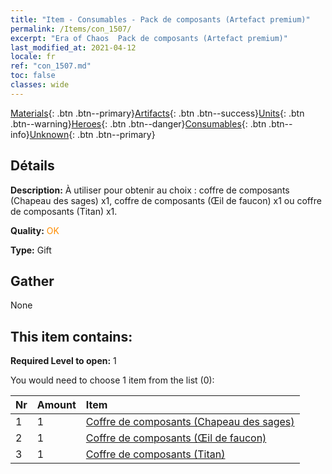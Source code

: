 ```yaml
---
title: "Item - Consumables - Pack de composants (Artefact premium)"
permalink: /Items/con_1507/
excerpt: "Era of Chaos  Pack de composants (Artefact premium)"
last_modified_at: 2021-04-12
locale: fr
ref: "con_1507.md"
toc: false
classes: wide
---
```

 [Materials](/fr/Items/){: .btn .btn--primary}[Artifacts](/fr/Items/Artifacts/){: .btn .btn--success}[Units](/fr/Items/Units/){: .btn .btn--warning}[Heroes](/fr/Items/Heroes/){: .btn .btn--danger}[Consumables](/fr/Items/Consumables/){: .btn .btn--info}[Unknown](/fr/Items/Unknown/){: .btn .btn--primary}

## Détails
 **Description:** À utiliser pour obtenir au choix : coffre de composants (Chapeau des sages) x1, coffre de composants (Œil de faucon) x1 ou coffre de composants (Titan) x1.

 **Quality:** <span style="color: #FF8C00">OK</span>

 **Type:** Gift

## Gather

  None

## This item contains:

 **Required Level to open:** 1

 You would need to choose 1 item from the list (0):

  | Nr | Amount |     Item    |
  |:---|:-------|:------------|
  | 1 | 1 | [Coffre de composants (Chapeau des sages)](/fr/Items/con_1359/) | 
  | 2 | 1 | [Coffre de composants (Œil de faucon)](/fr/Items/con_1349/) | 
  | 3 | 1 | [Coffre de composants (Titan)](/fr/Items/con_1343/) | 
